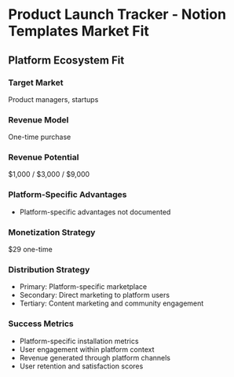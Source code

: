# Product Launch Tracker - Notion Templates Market Fit

## Platform Ecosystem Fit

### Target Market
Product managers, startups

### Revenue Model
One-time purchase

### Revenue Potential
$1,000 / $3,000 / $9,000

### Platform-Specific Advantages
- Platform-specific advantages not documented

### Monetization Strategy
$29 one-time

### Distribution Strategy
- Primary: Platform-specific marketplace
- Secondary: Direct marketing to platform users
- Tertiary: Content marketing and community engagement

### Success Metrics
- Platform-specific installation metrics
- User engagement within platform context
- Revenue generated through platform channels
- User retention and satisfaction scores

